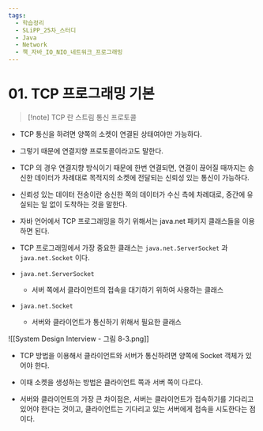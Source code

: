 ```yaml
---
tags:
  - 학습정리
  - SLiPP_25차_스터디
  - Java
  - Network
  - 책_자바_IO_NIO_네트워크_프로그래밍
---
```

# 01. TCP 프로그래밍 기본

> [!note] TCP 란
> 스트림 통신 프로토콜

- TCP 통신을 하려면 양쪽의 소켓이 연결된 상태여야만 가능하다.
- 그렇기 때문에 연결지향 프로토콜이라고도 말한다.
- TCP 의 경우 연결지향 방식이기 때문에 한번 연결되면, 연결이 끊어질 때까지는 송신한 데이터가 차례대로 목적지의 소켓에 전달되는 신뢰성 있는 통신이 가능하다.

- 신뢰성 있는 데이터 전송이란 송신한 쪽의 데이터가 수신 측에 차례대로, 중간에 유실되는 일 없이 도착하는 것을 말한다.

- 자바 언어에서 TCP 프로그래밍을 하기 위해서는 java.net 패키지 클래스들을 이용하면 된다.
- TCP 프로그래밍에서 가장 중요한 클래스는 
  `java.net.ServerSocket` 과 `java.net.Socket` 이다.
- `java.net.ServerSocket`
	- 서버 쪽에서 클라이언트의 접속을 대기하기 위하여 사용하는 클래스
- `java.net.Socket`
	- 서버와 클라이언트가 통신하기 위해서 필요한 클래스

![[System Design Interview - 그림 8-3.png]]

- TCP 방법을 이용해서 클라이언트와 서버가 통신하려면 양쪽에 Socket 객체가 있어야 한다.
- 이때 소켓을 생성하는 방법은 클라이언트 쪽과 서버 쪽이 다르다.

- 서버와 클라이언트의 가장 큰 차이점은, 서버는 클라이언트가 접속하기를 기다리고 있어야 한다는 것이고, 클라이언트는 기다리고 있는 서버에게 접속을 시도한다는 점이다.





